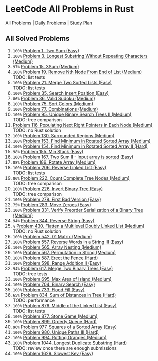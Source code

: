 LeetCode All Problems in Rust
=============================

All Problems | [Daily Problems](DAILY.md) | [Study Plan](STUDY_PLAN.md)

All Solved Problems
-------------------

1. `100%` [Problem 1. Two Sum (Easy)](problem_0001/)
2. `100%` [Problem 3. Longest Substring Without Repeating Characters (Medium)](problem_0003/)
3. `97%` [Problem 15. 3Sum (Medium)](problem_0015/)
4. `100%` [Problem 19. Remove Nth Node From End of List (Medium)](problem_0019/) \
    TODO: list tests
5. `100%` [Problem 21. Merge Two Sorted Lists (Easy)](problem_0021/) \
    TODO: list tests
6. `100%` [Problem 35. Search Insert Position (Easy)](problem_0035/)
7. `86%` [Problem 36. Valid Sudoku (Medium)](problem_0036/)
8. `100%` [Problem 75. Sort Colors (Medium)](problem_0075/)
9. `100%` [Problem 77. Combinations (Medium)](problem_0077/)
10. `100%` [Problem 95. Unique Binary Search Trees II (Medium)](problem_0095/) \
    TODO: tree comparison
11. [Problem 116. Populating Next Right Pointers in Each Node (Medium)](problem_0116/) \
    TODO: no Rust solution
12. `100%` [Problem 130. Surrounded Regions (Medium)](problem_0130/)
13. `100%` [Problem 153. Find Minimum in Rotated Sorted Array (Medium)](problem_0153/)
14. `100%` [Problem 154. Find Minimum in Rotated Sorted Array II (Hard)](problem_0154/)
15. `98%` [Problem 155. Min Stack (Easy)](problem_0155/)
16. `100%` [Problem 167. Two Sum II - Input array is sorted (Easy)](problem_0167/)
17. `88%` [Problem 189. Rotate Array (Medium)](problem_0189/)
18. `100%` [Problem 206. Reverse Linked List (Easy)](problem_0206/) \
    TODO: list tests
19. `86%` [Problem 222. Count Complete Tree Nodes (Medium)](problem_0222/) \
    TODO: tree comparison
20. `100%` [Problem 226. Invert Binary Tree (Easy)](problem_0226/) \
    TODO: tree comparison
21. `100%` [Problem 278. First Bad Version (Easy)](problem_0278/)
22. `75%` [Problem 283. Move Zeroes (Easy)](problem_0283/)
23. `100%` [Problem 331. Verify Preorder Serialization of a Binary Tree (Medium)](problem_0331/)
24. `94%` [Problem 344. Reverse String (Easy)](problem_0344/)
25. `%` [Problem 430. Flatten a Multilevel Doubly Linked List (Medium)](problem_0430/) \
    TODO: no Rust solution
26. `100%` [Problem 542. 01 Matrix (Medium)](problem_0542/)
27. `100%` [Problem 557. Reverse Words in a String III (Easy)](problem_0557/)
28. `100%` [Problem 565. Array Nesting (Medium)](problem_0565/)
29. `100%` [Problem 567. Permutation in String (Medium)](problem_0567/)
30. `100%` [Problem 587. Erect the Fence (Hard)](problem_0587/)
31. `100%` [Problem 598. Range Addition II (Easy)](problem_0598/)
32. `94%` [Problem 617. Merge Two Binary Trees (Easy)](problem_0617/) \
    TODO: tree tests
33. `100%` [Problem 695. Max Area of Island (Medium)](problem_0695/)
34. `100%` [Problem 704. Binary Search (Easy)](problem_0704/)
35. `100%` [Problem 733. Flood Fill (Easy)](problem_0733/)
36. `65%` [Problem 834. Sum of Distances in Tree (Hard)](problem_0834/) \
    TODO: performance
37. `100%` [Problem 876. Middle of the Linked List (Easy)](problem_0876/) \
    TODO: list tests
38. `100%` [Problem 877. Stone Game (Medium)](problem_0877/)
39. `100%` [Problem 899. Orderly Queue (Hard)](problem_0899/)
40. `96%` [Problem 977. Squares of a Sorted Array (Easy)](problem_0977/)
41. `100%` [Problem 980. Unique Paths III (Hard)](problem_0980/)
42. `100%` [Problem 994. Rotting Oranges (Medium)](problem_0994/)
43. `100%` [Problem 1044. Longest Duplicate Substring (Hard)](problem_1044/) \
    TODO: review once there are enough submissions
44. `100%` [Problem 1629. Slowest Key (Easy)](problem_1629/)
